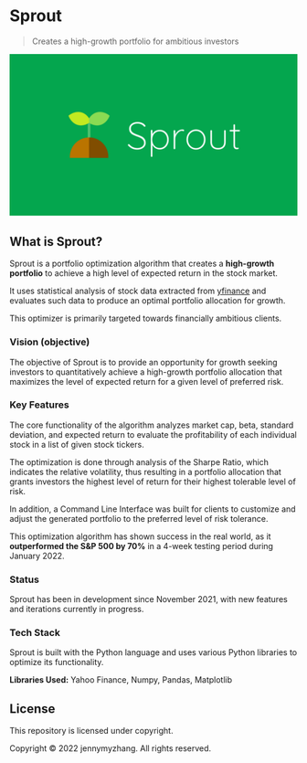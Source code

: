 # Sprout

> Creates a high-growth portfolio for ambitious investors

![Sprout Image](/Sprout.png)

## What is Sprout?

Sprout is a portfolio optimization algorithm that creates a **high-growth portfolio** to achieve a high level of expected return in the stock market.

It uses statistical analysis of stock data extracted from [yfinance]() and evaluates such data to produce an optimal portfolio allocation for growth.

This optimizer is primarily targeted towards financially ambitious clients.

### Vision (objective)

The objective of Sprout is to provide an opportunity for growth seeking investors to quantitatively achieve a high-growth portfolio allocation that maximizes the level of expected return for a given level of preferred risk. 

### Key Features

The core functionality of the algorithm analyzes market cap, beta, standard deviation, and expected return to evaluate the profitability of each individual stock in a list of given stock tickers.

The optimization is done through analysis of the Sharpe Ratio, which indicates the relative volatility, thus resulting in a portfolio allocation that grants investors the highest level of return for their highest tolerable level of risk.

In addition, a Command Line Interface was built for clients to customize and adjust the generated portfolio to the preferred level of risk tolerance.

This optimization algorithm has shown success in the real world, as it **outperformed the S&P 500 by 70%** in a 4-week testing period during January 2022.

### Status

Sprout has been in development since November 2021, with new features and iterations currently in progress.

### Tech Stack

Sprout is built with the Python language and uses various Python libraries to optimize its functionality.

**Libraries Used:** Yahoo Finance, Numpy, Pandas, Matplotlib

## License

This repository is licensed under copyright.

Copyright © 2022 jennymyzhang. All rights reserved.


